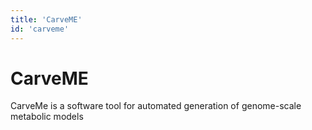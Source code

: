 ```yaml
---
title: 'CarveME'
id: 'carveme'
---
```

# CarveME
CarveMe is a software tool for automated generation of genome-scale metabolic models
